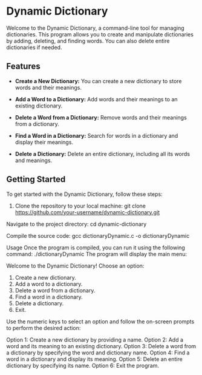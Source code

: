 # Dynamic Dictionary

Welcome to the Dynamic Dictionary, a command-line tool for managing dictionaries. This program allows you to create and manipulate dictionaries by adding, deleting, and finding words. You can also delete entire dictionaries if needed.

## Features

- **Create a New Dictionary:** You can create a new dictionary to store words and their meanings.

- **Add a Word to a Dictionary:** Add words and their meanings to an existing dictionary.

- **Delete a Word from a Dictionary:** Remove words and their meanings from a dictionary.

- **Find a Word in a Dictionary:** Search for words in a dictionary and display their meanings.

- **Delete a Dictionary:** Delete an entire dictionary, including all its words and meanings.

## Getting Started

To get started with the Dynamic Dictionary, follow these steps:

1. Clone the repository to your local machine:
    git clone https://github.com/your-username/dynamic-dictionary.git

Navigate to the project directory:
    cd dynamic-dictionary

Compile the source code:
    gcc dictionaryDynamic.c -o dictionaryDynamic

Usage
Once the program is compiled, you can run it using the following command:
  ./dictionaryDynamic
The program will display the main menu:

Welcome to the Dynamic Dictionary!
Choose an option:
1. Create a new dictionary.
2. Add a word to a dictionary.
3. Delete a word from a dictionary.
4. Find a word in a dictionary.
5. Delete a dictionary.
6. Exit.

Use the numeric keys to select an option and follow the on-screen prompts to perform the desired action:

Option 1: Create a new dictionary by providing a name.
Option 2: Add a word and its meaning to an existing dictionary.
Option 3: Delete a word from a dictionary by specifying the word and dictionary name.
Option 4: Find a word in a dictionary and display its meaning.
Option 5: Delete an entire dictionary by specifying its name.
Option 6: Exit the program.

